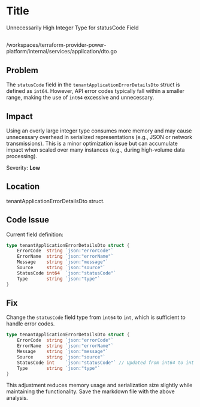 # Title

Unnecessarily High Integer Type for statusCode Field

##

/workspaces/terraform-provider-power-platform/internal/services/application/dto.go

## Problem

The `statusCode` field in the `tenantApplicationErrorDetailsDto` struct is defined as `int64`. However, API error codes typically fall within a smaller range, making the use of `int64` excessive and unnecessary.

## Impact

Using an overly large integer type consumes more memory and may cause unnecessary overhead in serialized representations (e.g., JSON or network transmissions). This is a minor optimization issue but can accumulate impact when scaled over many instances (e.g., during high-volume data processing).

Severity: **Low**

## Location

tenantApplicationErrorDetailsDto struct.

## Code Issue

Current field definition:

```go
type tenantApplicationErrorDetailsDto struct {
    ErrorCode  string `json:"errorCode"`
    ErrorName  string `json:"errorName"`
    Message    string `json:"message"`
    Source     string `json:"source"`
    StatusCode int64  `json:"statusCode"`
    Type       string `json:"type"`
}
```

## Fix

Change the `statusCode` field type from `int64` to `int`, which is sufficient to handle error codes.

```go
type tenantApplicationErrorDetailsDto struct {
    ErrorCode  string `json:"errorCode"`
    ErrorName  string `json:"errorName"`
    Message    string `json:"message"`
    Source     string `json:"source"`
    StatusCode int    `json:"statusCode"` // Updated from int64 to int
    Type       string `json:"type"`
}
```

This adjustment reduces memory usage and serialization size slightly while maintaining the functionality. Save the markdown file with the above analysis.
